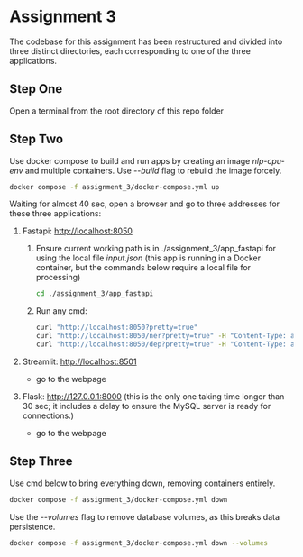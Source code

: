 # Assignment 3

The codebase for this assignment has been restructured and divided into three distinct directories, each corresponding to one of the three applications.

## Step One

Open a terminal from the root directory of this repo folder

## Step Two

Use docker compose to build and run apps by creating an image *nlp-cpu-env* and multiple containers. Use *--build* flag to rebuild the image forcely.

```bash
docker compose -f assignment_3/docker-compose.yml up
```

Waiting for almost 40 sec, open a browser and go to three addresses for these three applications:

1. Fastapi: <http://localhost:8050>
    1. Ensure current working path is in ./assignment_3/app_fastapi for using the local file *input.json* (this app is running in a Docker container, but the commands below require a local file for processing)

        ```bash
        cd ./assignment_3/app_fastapi
        ```

    1. Run any cmd:

        ```bash
        curl "http://localhost:8050?pretty=true"
        curl "http://localhost:8050/ner?pretty=true" -H "Content-Type: application/json" -d@input.json
        curl "http://localhost:8050/dep?pretty=true" -H "Content-Type: application/json" -d@input.json
        ```

1. Streamlit: <http://localhost:8501>
    - go to the webpage
1. Flask: <http://127.0.0.1:8000> (this is the only one taking time longer than 30 sec; it includes a delay to ensure the MySQL server is ready for connections.)
    - go to the webpage

## Step Three

Use cmd below to bring everything down, removing containers entirely.

```bash
docker compose -f assignment_3/docker-compose.yml down
```

Use the *--volumes* flag to remove database volumes, as this breaks data persistence.

```bash
docker compose -f assignment_3/docker-compose.yml down --volumes
```
